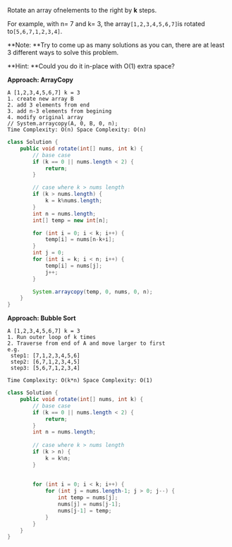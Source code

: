Rotate an array ofnelements to the right by **k** steps.

For example, with n= 7 and k= 3, the array`[1,2,3,4,5,6,7]`is rotated to`[5,6,7,1,2,3,4]`.

**Note: **Try to come up as many solutions as you can, there are at least 3 different ways to solve this problem.

**Hint: **Could you do it in-place with O\(1\) extra space?

**Approach:  ArrayCopy**

```
A [1,2,3,4,5,6,7] k = 3
1. create new array B
2. add 3 elements from end
3. add n-3 elements from begining
4. modify original array
// System.arraycopy(A, 0, B, 0, n);
Time Complexity: O(n) Space Complexity: O(n)
```

```java
class Solution {
    public void rotate(int[] nums, int k) {
        // base case
        if (k == 0 || nums.length < 2) {
            return;
        }

        // case where k > nums length
        if (k > nums.length) {
            k = k%nums.length;
        }
        int n = nums.length;
        int[] temp = new int[n];

        for (int i = 0; i < k; i++) {
            temp[i] = nums[n-k+i];
        }
        int j = 0;
        for (int i = k; i < n; i++) {
            temp[i] = nums[j];
            j++;
        }

        System.arraycopy(temp, 0, nums, 0, n);
    }
}
```

**Approach:  Bubble Sort**

```
A [1,2,3,4,5,6,7] k = 3
1. Run outer loop of k times
2. Traverse from end of A and move larger to first
e.g. 
 step1: [7,1,2,3,4,5,6]
 step2: [6,7,1,2,3,4,5]
 step3: [5,6,7,1,2,3,4]

Time Complexity: O(k*n) Space Complexity: O(1)
```

```java
class Solution {
    public void rotate(int[] nums, int k) {
        // base case
        if (k == 0 || nums.length < 2) {
            return;
        }
        int n = nums.length;
        
        // case where k > nums length
        if (k > n) {
            k = k%n;
        }
        
        
        for (int i = 0; i < k; i++) {
            for (int j = nums.length-1; j > 0; j--) {
                int temp = nums[j];
                nums[j] = nums[j-1];
                nums[j-1] = temp;
            }
        }
    }
}
```



